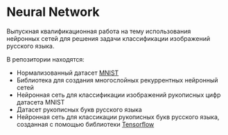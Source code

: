 # Neural Network
Выпускная квалификационная работа на тему использования нейронных сетей для решения задачи классификации изображений русского языка.

В репозитории находятся:
* Нормализованный датасет [MNIST](http://yann.lecun.com/exdb/mnist/)
* Библиотека для создания многослойных рекуррентных нейронный сетей
* Нейронная сеть для классификации изображений рукописных цифр датасета MNIST
* Датасет рукописных букв русского языка
* Нейронная сеть для классикации рукописных букв русского языка, созданная с помощью библиотеки [Tensorflow](https://www.tensorflow.org/)
